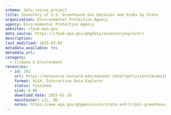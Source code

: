 ```yaml
---
schema: data_rescue_project 
title: Inventory of U.S. Greenhouse Gas Emission and Sinks by State
organization: Environmental Protection Agency
agency: Environmental Protection Agency
websites: cfpub.epa.gov
data_source: https://cfpub.epa.gov/ghgdata/inventoryexplorer/
description: 
last_modified: 2025-03-02
metadata_available: Yes
metadata_url: 
category:
  - Climate & Environment 
resources:
  - id: 202
    url: https://dataverse.harvard.edu/dataset.xhtml?persistentId=doi10.7910/DVN/3VIXG4
    format: XLSX, Interactive Data Explorer
    status: Finished
    size: 0.08
    download_date: 2025-01-28
    maintainer: LIL, HD
    notes: https://www.epa.gov/ghgemissions/state-and-tribal-greenhouse-gas-data-and-resources- Downloadable data; maps and charts might not be readily obtained/reproduced
---
```

